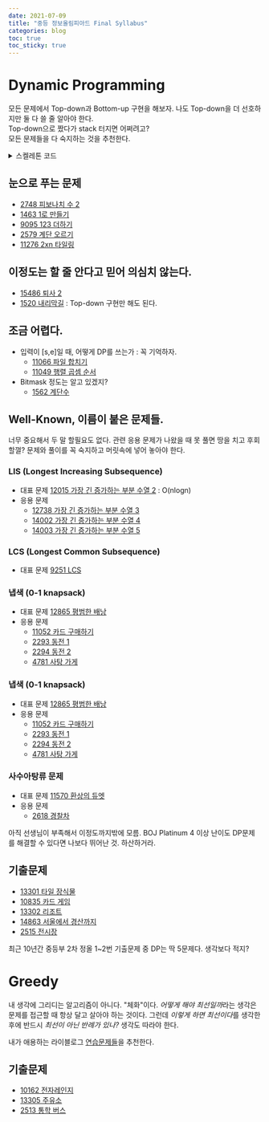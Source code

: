 ```yaml
---
date: 2021-07-09
title: "중등 정보올림피아드 Final Syllabus"
categories: blog
toc: true  
toc_sticky: true 
---
```

# Dynamic Programming
모든 문제에서 Top-down과 Bottom-up 구현을 해보자. 나도 Top-down을 더 선호하지만 둘 다 쓸 줄 알아야 한다.   
Top-down으로 짰다가 stack 터지면 어쩌려고?  
모든 문제들을 다 숙지하는 것을 추천한다.  
<details>
<summary> 스켈레톤 코드 </summary>
<div markdown="1">

```
// DP Code Skeleton

int cache[SOME][SIZE];

int dp(int x, int y){
  시작할 때 바닥조건 처리
  if(cache[x][y] != 초기값) return cache[x][y]; 
  int ret;
  입력이 x, y일 때 ret 계산
  return cache[x][y] = ret;
}

int main(){
  memset을 이용한 cache 초기화
}
```
</div>
</details>


## 눈으로 푸는 문제
- [2748 피보나치 수 2](https://www.acmicpc.net/problem/1000)
- [1463 1로 만들기](https://www.acmicpc.net/problem/1463)
- [9095 123 더하기](https://www.acmicpc.net/problem/9095)
- [2579 계단 오르기](https://www.acmicpc.net/problem/2579)
- [11276 2xn 타일링](https://www.acmicpc.net/problem/11276)

## 이정도는 할 줄 안다고 믿어 의심치 않는다.
- [15486 퇴사 2](https://www.acmicpc.net/problem/15486)
- [1520 내리막길](https://www.acmicpc.net/problem/1520) : Top-down 구현만 해도 된다.

## 조금 어렵다.
- 입력이 [s,e]일 때, 어떻게 DP를 쓰는가 : 꼭 기억하자.
  + [11066 파일 합치기](https://www.acmicpc.net/problem/11066)
  + [11049 행렬 곱셈 순서](https://www.acmicpc.net/problem/11049)
- Bitmask 정도는 알고 있겠지?
  + [1562 계단수](https://www.acmicpc.net/problem/1562) 

## Well-Known, 이름이 붙은 문제들. 
너무 중요해서 두 말 할필요도 없다. 관련 응용 문제가 나왔을 때 못 풀면 땅을 치고 후회할껄? 문제와 풀이를 꼭 숙지하고 머릿속에 넣어 놓아야 한다.
### LIS (Longest Increasing Subsequence)
- 대표 문제 [12015 가장 긴 증가하는 부분 수열 2](https://www.acmicpc.net/problem/12015) : O(nlogn)
- 응용 문제
  + [12738 가장 긴 증가하는 부분 수열 3](https://www.acmicpc.net/problem/12738)
  + [14002 가장 긴 증가하는 부분 수열 4](https://www.acmicpc.net/problem/14002)
  + [14003 가장 긴 증가하는 부분 수열 5](https://www.acmicpc.net/problem/14003)

### LCS (Longest Common Subsequence)
- 대표 문제 [9251 LCS](https://www.acmicpc.net/problem/9251)

### 냅색 (0-1 knapsack)
- 대표 문제 [12865 평범한 배낭](https://www.acmicpc.net/problem/12865)
- 응용 문제  
  + [11052 카드 구매하기](https://www.acmicpc.net/problem/11052)
  + [2293 동전 1](https://www.acmicpc.net/problem/2293)
  + [2294 동전 2](https://www.acmicpc.net/problem/2294)
  + [4781 사탕 가게](https://www.acmicpc.net/problem/4781)

### 냅색 (0-1 knapsack)
- 대표 문제 [12865 평범한 배낭](https://www.acmicpc.net/problem/12865)
- 응용 문제  
  + [11052 카드 구매하기](https://www.acmicpc.net/problem/11052)
  + [2293 동전 1](https://www.acmicpc.net/problem/2293)
  + [2294 동전 2](https://www.acmicpc.net/problem/2294)
  + [4781 사탕 가게](https://www.acmicpc.net/problem/4781)

### 사수아탕류 문제
- 대표 문제 [11570 환상의 듀엣](https://www.acmicpc.net/problem/11570)
- 응용 문제  
  + [2618 경찰차](https://www.acmicpc.net/problem/2618)
  
아직 선생님이 부족해서 이정도까지밖에 모름. BOJ Platinum 4 이상 난이도 DP문제를 해결할 수 있다면 나보다 뛰어난 것. 하산하거라.      
   
## 기출문제
- [13301 타일 장식물](https://www.acmicpc.net/problem/13301)
- [10835 카드 게임](https://www.acmicpc.net/problem/10835)
- [13302 리조트](https://www.acmicpc.net/problem/13302)
- [14863 서울에서 경산까지](https://www.acmicpc.net/problem/14863)
- [2515 전시장](https://www.acmicpc.net/problem/2515)  

최근 10년간 중등부 2차 정올 1~2번 기출문제 중 DP는 딱 5문제다. 생각보다 적지?



# Greedy
내 생각에 그리디는 알고리즘이 아니다. "체화"이다. *어떻게 해야 최선일까*라는 생각은 문제를 접근할 때 항상 달고 살아야 하는 것이다. 그런데 *이렇게 하면 최선이다*를 생각한 후에 반드시 *최선이 아닌 반례가 있나?* 생각도 따라야 한다. 

내가 애용하는 라이블로그
[연습문제들](https://blog.naver.com/PostView.naver?blogId=kks227&logNo=220775134486&categoryNo=299&parentCategoryNo=0&viewDate=&currentPage=13&postListTopCurrentPage=&from=postList&userTopListOpen=true&userTopListCount=5&userTopListManageOpen=false&userTopListCurrentPage=13)을 추천한다.


## 기출문제
- [10162 전자레인지](https://www.acmicpc.net/problem/10162)
- [13305 주유소](https://www.acmicpc.net/problem/13305)
- [2513 통학 버스](https://www.acmicpc.net/problem/2513)


